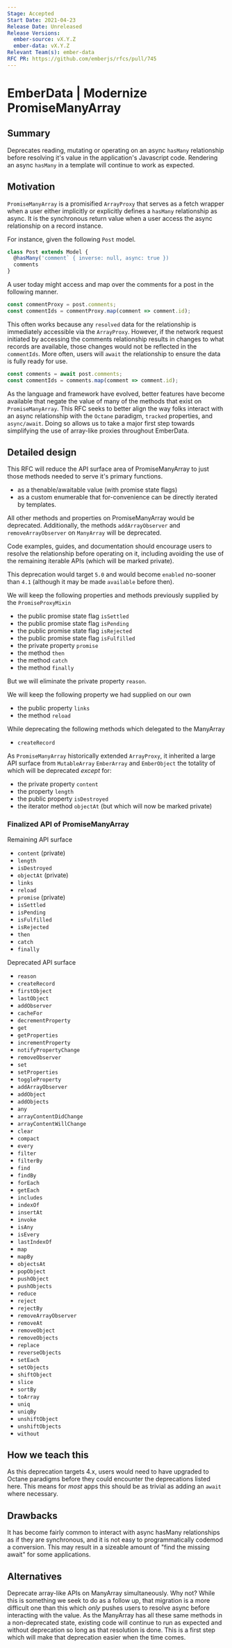 ```yaml
---
Stage: Accepted
Start Date: 2021-04-23
Release Date: Unreleased
Release Versions:
  ember-source: vX.Y.Z
  ember-data: vX.Y.Z
Relevant Team(s): ember-data
RFC PR: https://github.com/emberjs/rfcs/pull/745
---
```


# EmberData | Modernize PromiseManyArray

## Summary

Deprecates reading, mutating or operating on an async `hasMany` relationship before
resolving it's value in the application's Javascript code. Rendering an async `hasMany`
in a template will continue to work as expected.

## Motivation

`PromiseManyArray` is a promisified `ArrayProxy` that serves as a fetch wrapper when
a user either implicitly or explicitly defines a `hasMany` relationship as async. It
is the synchronous return value when a user access the async relationship on a record instance.

For instance, given the following `Post` model.

```js
class Post extends Model {
  @hasMany('comment` { inverse: null, async: true })
  comments
}
```

A user today might access and map over the comments for a post in the following manner.

```js
const commentProxy = post.comments;
const commentIds = commentProxy.map(comment => comment.id);
```

This often works because any `resolved` data for the relationship is immediately accessible
via the `ArrayProxy`. However, if the network request initiated by accessing the comments
relationship results in changes to what records are available, those changes would not be
reflected in the `commentIds`. More often, users will `await` the relationship to ensure the
data is fully ready for use.

```js
const comments = await post.comments;
const commentIds = comments.map(comment => comment.id);
```

As the language and framework have evolved, better features have become available that
negate the value of many of the methods that exist on `PromiseManyArray`. This RFC seeks
to better align the way folks interact with an async relationship with the `Octane` paradigm,
`tracked` properties, and `async/await`. Doing so allows us to take a major first step towards
simplifying the use of array-like proxies throughout EmberData.

## Detailed design

This RFC will reduce the API surface area of PromiseManyArray to just those methods needed to
serve it's primary functions.

- as a thenable/awaitable value (with promise state flags)
- as a custom enumerable that for-convenience can be directly iterated by templates.

All other methods and properties on PromiseManyArray would be deprecated. Additionally,
the methods `addArrayObserver` and `removeArrayObserver` on `ManyArray` will be deprecated.

Code examples, guides, and documentation should encourage users to resolve the relationship
before operating on it, including avoiding the use of the remaining iterable APIs (which will
be marked private).

This deprecation would target `5.0` and would become `enabled` no-sooner than `4.1` (although
it may be made `available` before then).

We will keep the following properties and methods previously supplied by the `PromiseProxyMixin`

- the public promise state flag `isSettled`
- the public promise state flag `isPending`
- the public promise state flag `isRejected`
- the public promise state flag `isFulfilled`
- the private property `promise`
- the method `then`
- the method `catch`
- the method `finally`

But we will eliminate the private property `reason`.

We will keep the following property we had supplied on our own

- the public property `links`
- the method `reload`

While deprecating the following methods which delegated to the ManyArray

- `createRecord`

As `PromiseManyArray` historically extended `ArrayProxy`, it inherited a large API surface from
`MutableArray` `EmberArray` and `EmberObject` the totality of which will be deprecated *except* for:

- the private property `content`
- the property `length`
- the public property `isDestroyed`
- the iterator method `objectAt` (but which will now be marked private)


### Finalized API of PromiseManyArray

Remaining API surface

- `content` (private)
- `length`
- `isDestroyed`
- `objectAt` (private)
- `links`
- `reload`
- `promise`  (private)
- `isSettled`
- `isPending`
- `isFulfilled`
- `isRejected`
- `then`
- `catch`
- `finally`

Deprecated API surface

- `reason`
- `createRecord`
- `firstObject`
- `lastObject`
- `addObserver`
- `cacheFor`
- `decrementProperty`
- `get`
- `getProperties`
- `incrementProperty`
- `notifyPropertyChange`
- `removeObserver`
- `set`
- `setProperties`
- `toggleProperty`
- `addArrayObserver`
- `addObject`
- `addObjects`
- `any`
- `arrayContentDidChange`
- `arrayContentWillChange`
- `clear`
- `compact`
- `every`
- `filter`
- `filterBy`
- `find`
- `findBy`
- `forEach`
- `getEach`
- `includes`
- `indexOf`
- `insertAt`
- `invoke`
- `isAny`
- `isEvery`
- `lastIndexOf`
- `map`
- `mapBy`
- `objectsAt`
- `popObject`
- `pushObject`
- `pushObjects`
- `reduce`
- `reject`
- `rejectBy`
- `removeArrayObserver`
- `removeAt`
- `removeObject`
- `removeObjects`
- `replace`
- `reverseObjects`
- `setEach`
- `setObjects`
- `shiftObject`
- `slice`
- `sortBy`
- `toArray`
- `uniq`
- `uniqBy`
- `unshiftObject`
- `unshiftObjects`
- `without`

## How we teach this

As this deprecation targets 4.x, users would need to have upgraded to Octane paradigms before
they could encounter the deprecations listed here. This means for *most* apps this should be as 
trivial as adding an `await` where necessary.

## Drawbacks

It has become fairly common to interact with async hasMany relationships as if they are 
synchronous, and it is not easy to programmatically codemod a conversion. This may result in
a sizeable amount of "find the missing await" for some applications.

## Alternatives

Deprecate array-like APIs on ManyArray simultaneously. Why not? While this is something we seek to do as a follow up, that migration is a more difficult one than this which *only* pushes users to resolve async before interacting with the value. As the ManyArray has all these same methods in a non-deprecated state, existing code will continue to run as expected and without deprecation so long as that resolution is done. This is a first step which will make that deprecation easier when
the time comes.
